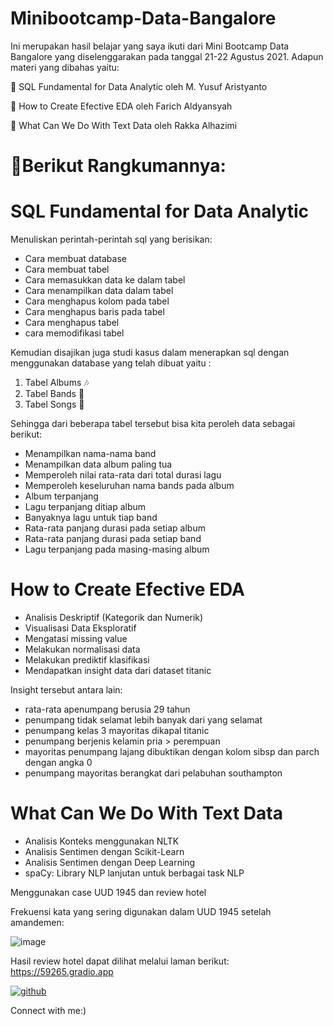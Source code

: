 # Minibootcamp-Data-Bangalore

Ini merupakan hasil belajar yang saya ikuti dari Mini Bootcamp Data Bangalore yang diselenggarakan pada tanggal 21-22 Agustus 2021. 
Adapun materi yang dibahas yaitu:

:pushpin: SQL Fundamental for Data Analytic oleh M. Yusuf Aristyanto

:pushpin: How to Create Efective EDA oleh Farich Aldyansyah 

:pushpin: What Can We Do With Text Data oleh Rakka Alhazimi

 # :memo:Berikut Rangkumannya:

# SQL Fundamental for Data Analytic

Menuliskan perintah-perintah sql yang berisikan:
* Cara membuat database
* Cara membuat tabel
* Cara memasukkan data ke dalam tabel
* Cara menampilkan data dalam tabel
* Cara menghapus kolom pada tabel
* Cara menghapus baris pada tabel
* Cara menghapus tabel
* cara memodifikasi tabel

Kemudian disajikan juga studi kasus dalam menerapkan sql dengan menggunakan database yang telah dibuat yaitu :

1. Tabel Albums :notes:
2. Tabel Bands :guitar:
3. Tabel Songs :musical_note:

Sehingga dari beberapa tabel tersebut bisa kita peroleh data sebagai berikut:

* Menampilkan nama-nama band
* Menampilkan data album paling tua
* Memperoleh nilai rata-rata dari total durasi lagu
* Memperoleh keseluruhan nama bands pada album
* Album terpanjang
* Lagu terpanjang ditiap album
* Banyaknya lagu untuk tiap band
* Rata-rata panjang durasi pada setiap album
* Rata-rata panjang durasi pada setiap band
* Lagu terpanjang pada masing-masing album

# How to Create Efective EDA 

* Analisis Deskriptif (Kategorik dan Numerik)
* Visualisasi Data Eksploratif
* Mengatasi missing value
* Melakukan normalisasi data
* Melakukan prediktif klasifikasi
* Mendapatkan insight data dari dataset titanic

Insight tersebut antara lain:
* rata-rata apenumpang berusia 29 tahun
* penumpang tidak selamat lebih banyak dari yang selamat
* penumpang kelas 3 mayoritas dikapal titanic
* penumpang berjenis kelamin pria > perempuan
* mayoritas penumpang lajang dibuktikan dengan kolom sibsp dan parch dengan angka 0
* penumpang mayoritas berangkat dari pelabuhan southampton

# What Can We Do With Text Data
* Analisis Konteks menggunakan NLTK
* Analisis Sentimen dengan Scikit-Learn
* Analisis Sentimen dengan Deep Learning
* spaCy: Library NLP lanjutan untuk berbagai task NLP

Menggunakan case UUD 1945 dan review hotel 

Frekuensi kata yang sering digunakan dalam UUD 1945 setelah amandemen: 

![image](https://user-images.githubusercontent.com/89262331/132117098-af04798f-f56d-403e-a54c-ddfef4c17985.png)

Hasil review hotel dapat dilihat melalui laman berikut:
https://59265.gradio.app


[2]: https://www.linkedin.com/in/kurniarahmi/
[![github](https://cloud.githubusercontent.com/assets/17016297/18839848/0fc7e74e-83d2-11e6-8c6a-277fc9d6e067.png)][2]

Connect with me:)
